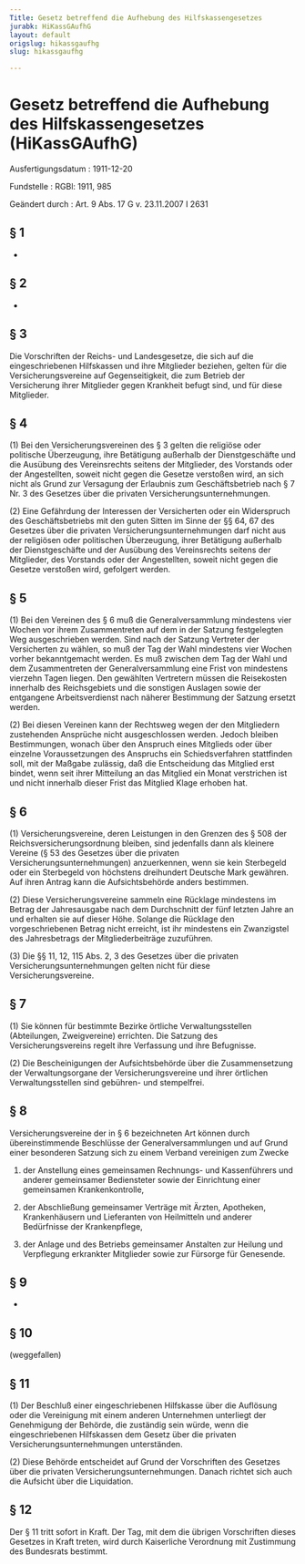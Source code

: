 ```yaml
---
Title: Gesetz betreffend die Aufhebung des Hilfskassengesetzes
jurabk: HiKassGAufhG
layout: default
origslug: hikassgaufhg
slug: hikassgaufhg

---
```


# Gesetz betreffend die Aufhebung des Hilfskassengesetzes (HiKassGAufhG)

Ausfertigungsdatum
:   1911-12-20

Fundstelle
:   RGBl: 1911, 985

Geändert durch
:   Art. 9 Abs. 17 G v. 23.11.2007 I 2631


## § 1

-


## § 2

-


## § 3

Die Vorschriften der
Reichs-              und Landesgesetze, die sich auf die eingeschriebenen Hilfskassen und ihre Mitglieder beziehen, gelten für die Versicherungsvereine auf Gegenseitigkeit, die zum Betrieb der Versicherung ihrer Mitglieder gegen Krankheit befugt sind, und für diese Mitglieder.


## § 4

(1) Bei den Versicherungsvereinen des § 3 gelten die religiöse oder politische Überzeugung, ihre Betätigung außerhalb der Dienstgeschäfte und die Ausübung des Vereinsrechts seitens der Mitglieder, des Vorstands oder der Angestellten, soweit nicht gegen die Gesetze verstoßen wird, an sich nicht als Grund zur Versagung der Erlaubnis zum Geschäftsbetrieb nach
§ 7 Nr. 3 des Gesetzes über die privaten Versicherungsunternehmungen.

(2) Eine Gefährdung der Interessen der Versicherten oder ein Widerspruch des Geschäftsbetriebs mit den guten Sitten im Sinne der
§§ 64, 67 des Gesetzes über die privaten Versicherungsunternehmungen              darf nicht aus der religiösen oder politischen Überzeugung, ihrer Betätigung außerhalb der Dienstgeschäfte und der Ausübung des Vereinsrechts seitens der Mitglieder, des Vorstands oder der Angestellten, soweit nicht gegen die Gesetze verstoßen wird, gefolgert werden.


## § 5

(1) Bei den Vereinen des § 6 muß die Generalversammlung mindestens vier Wochen vor ihrem Zusammentreten auf dem in der Satzung festgelegten Weg ausgeschrieben werden. Sind nach der Satzung Vertreter der Versicherten zu wählen, so muß der Tag der Wahl mindestens vier Wochen vorher bekanntgemacht werden. Es muß zwischen dem Tag der Wahl und dem Zusammentreten der Generalversammlung eine Frist von mindestens vierzehn Tagen liegen. Den gewählten Vertretern müssen die Reisekosten innerhalb des Reichsgebiets und die sonstigen Auslagen sowie der entgangene Arbeitsverdienst nach näherer Bestimmung der Satzung ersetzt werden.

(2) Bei diesen Vereinen kann der Rechtsweg wegen der den Mitgliedern zustehenden Ansprüche nicht ausgeschlossen werden. Jedoch bleiben Bestimmungen, wonach über den Anspruch eines Mitglieds oder über einzelne Voraussetzungen des Anspruchs ein Schiedsverfahren stattfinden soll, mit der Maßgabe zulässig, daß die Entscheidung das Mitglied erst bindet, wenn seit ihrer Mitteilung an das Mitglied ein Monat verstrichen ist und nicht innerhalb dieser Frist das Mitglied Klage erhoben hat.


## § 6

(1) Versicherungsvereine, deren Leistungen in den Grenzen des § 508 der Reichsversicherungsordnung bleiben, sind jedenfalls dann als kleinere Vereine (§ 53
des Gesetzes über die privaten Versicherungsunternehmungen)              anzuerkennen, wenn sie kein Sterbegeld oder ein Sterbegeld von höchstens dreihundert Deutsche Mark gewähren. Auf ihren Antrag kann die Aufsichtsbehörde anders bestimmen.

(2) Diese Versicherungsvereine sammeln eine Rücklage mindestens im Betrag der Jahresausgabe nach dem Durchschnitt der fünf letzten Jahre an und erhalten sie auf dieser Höhe. Solange die Rücklage den vorgeschriebenen Betrag nicht erreicht, ist ihr mindestens ein Zwanzigstel des Jahresbetrags der Mitgliederbeiträge zuzuführen.

(3) Die §§ 11, 12,
115 Abs. 2, 3 des Gesetzes über die privaten Versicherungsunternehmungen              gelten nicht für diese Versicherungsvereine.


## § 7

(1) Sie können für bestimmte Bezirke örtliche Verwaltungsstellen (Abteilungen, Zweigvereine) errichten. Die Satzung des Versicherungsvereins regelt ihre Verfassung und ihre Befugnisse.

(2) Die Bescheinigungen der Aufsichtsbehörde über die Zusammensetzung der Verwaltungsorgane der Versicherungsvereine und ihrer örtlichen Verwaltungsstellen sind gebühren-
und stempelfrei.


## § 8

Versicherungsvereine der in § 6 bezeichneten Art können durch übereinstimmende Beschlüsse der Generalversammlungen und auf Grund einer besonderen Satzung sich zu einem Verband vereinigen zum Zwecke

1.  der Anstellung eines gemeinsamen Rechnungs- und Kassenführers und anderer gemeinsamer Bediensteter sowie der Einrichtung einer gemeinsamen Krankenkontrolle,


2.  der Abschließung gemeinsamer Verträge mit Ärzten, Apotheken, Krankenhäusern und Lieferanten von Heilmitteln und anderer Bedürfnisse der Krankenpflege,


3.  der Anlage und des Betriebs gemeinsamer Anstalten zur Heilung und Verpflegung erkrankter Mitglieder sowie zur Fürsorge für Genesende.





## § 9

-


## § 10

(weggefallen)


## § 11

(1) Der Beschluß einer eingeschriebenen Hilfskasse über die Auflösung oder die Vereinigung mit einem anderen Unternehmen unterliegt der Genehmigung der Behörde, die zuständig sein würde, wenn die eingeschriebenen Hilfskassen dem Gesetz über die privaten Versicherungsunternehmungen unterständen.

(2) Diese Behörde entscheidet auf Grund der Vorschriften des Gesetzes über die privaten Versicherungsunternehmungen. Danach richtet sich auch die Aufsicht über die Liquidation.


## § 12

Der § 11 tritt sofort in Kraft. Der Tag, mit dem die übrigen Vorschriften dieses Gesetzes in Kraft treten, wird durch Kaiserliche Verordnung mit Zustimmung des Bundesrats bestimmt.

